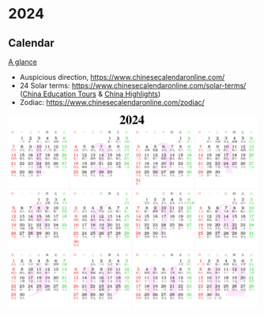 # 2024

## Calendar

[A glance](https://www.calendarpedia.co.uk/download/calendar-2024-landscape-year-at-a-glance-in-colour.pdf)

- Auspicious direction, <https://www.chinesecalendaronline.com/>
- 24 Solar terms: <https://www.chinesecalendaronline.com/solar-terms/> ([China Education Tours](https://www.chinaeducationaltours.com/guide/culture-24-solar-terms.htm) & [China Highlights](https://www.chinahighlights.com/festivals/the-24-solar-terms.htm))
- Zodiac: <https://www.chinesecalendaronline.com/zodiac/>

![Calendar](2024.png)
